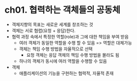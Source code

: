 # ch01. 협력하는 객체들의 공동체

- 객체지향의 목표는 새로운 세계를 창조하는 것
- 객체는 서로 협렵(요청 + 응답)한다.
- 협력 과정 속에서 특정한 역할(role)과 그에 대한 책임을 부여 받음
  - 여러 객체가 동일한 역할을 수행 할 수 있음 => 역할은 대체가능
  - 객체는 책임 수행 방법을 자율적으로 선택
    - 요청 객체는 응답 객체의 책임 수행 방법을 몰라도 됨
  - 하나의 객체가 동시에 여러 역할을 수행할 수 있음
- 객체
  - 애플리케이션의 기능을 구현하는 협력적, 자율적 존재
